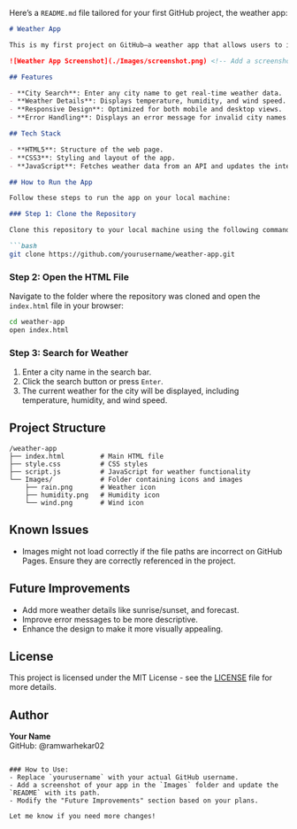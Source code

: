 Here’s a `README.md` file tailored for your first GitHub project, the weather app:

```markdown
# Weather App

This is my first project on GitHub—a weather app that allows users to input a city name and get the current weather details such as temperature, humidity, and wind speed.

![Weather App Screenshot](./Images/screenshot.png) <!-- Add a screenshot of your app here -->

## Features

- **City Search**: Enter any city name to get real-time weather data.
- **Weather Details**: Displays temperature, humidity, and wind speed.
- **Responsive Design**: Optimized for both mobile and desktop views.
- **Error Handling**: Displays an error message for invalid city names.

## Tech Stack

- **HTML5**: Structure of the web page.
- **CSS3**: Styling and layout of the app.
- **JavaScript**: Fetches weather data from an API and updates the interface dynamically.

## How to Run the App

Follow these steps to run the app on your local machine:

### Step 1: Clone the Repository

Clone this repository to your local machine using the following command:

```bash
git clone https://github.com/yourusername/weather-app.git
```

### Step 2: Open the HTML File

Navigate to the folder where the repository was cloned and open the `index.html` file in your browser:

```bash
cd weather-app
open index.html
```

### Step 3: Search for Weather

1. Enter a city name in the search bar.
2. Click the search button or press `Enter`.
3. The current weather for the city will be displayed, including temperature, humidity, and wind speed.

## Project Structure

```
/weather-app
├── index.html         # Main HTML file
├── style.css          # CSS styles
├── script.js          # JavaScript for weather functionality
└── Images/            # Folder containing icons and images
    ├── rain.png       # Weather icon
    ├── humidity.png   # Humidity icon
    └── wind.png       # Wind icon
```

## Known Issues

- Images might not load correctly if the file paths are incorrect on GitHub Pages. Ensure they are correctly referenced in the project.

## Future Improvements

- Add more weather details like sunrise/sunset, and forecast.
- Improve error messages to be more descriptive.
- Enhance the design to make it more visually appealing.

## License

This project is licensed under the MIT License - see the [LICENSE](LICENSE) file for more details.

## Author

**Your Name**  
GitHub: @ramwarhekar02
```

### How to Use:
- Replace `yourusername` with your actual GitHub username.
- Add a screenshot of your app in the `Images` folder and update the `README` with its path.
- Modify the "Future Improvements" section based on your plans.

Let me know if you need more changes!
